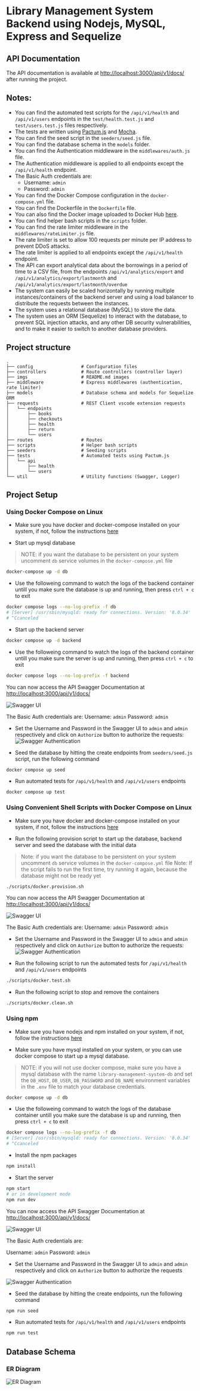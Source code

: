 # Library Management System Backend using Nodejs, MySQL, Express and Sequelize

## API Documentation

The API documentation is available at [http://localhost:3000/api/v1/docs/](http://localhost:3000/api/v1/docs/) after running the project.

## Notes: 
- You can find the automated test scripts for the `/api/v1/health` and `/api/v1/users` endpoints in the `test/health.test.js` and `test/users.test.js` files respectively.
- The tests are written using [Pactum.js](https://pactumjs.github.io/) and [Mocha](https://mochajs.org/).
- You can find the seed script in the `seeders/seed.js` file.
- You can find the database schema in the `models` folder.
- You can find the Authentication middleware in the `middlewares/auth.js` file.
- The Authentication middleware is applied to all endpoints except the `/api/v1/health` endpoint.
- The Basic Auth credentials are:
    - Username: `admin`
    - Password: `admin`
- You can find the Docker Compose configuration in the `docker-compose.yml` file.
- You can find the Dockerfile in the `Dockerfile` file.
- You can also find the Docker image uploaded to Docker Hub [here](https://hub.docker.com/r/a7medayman6/library-management-system/general).
- You can find helper bash scripts in the `scripts` folder.
- You can find the rate limiter middleware in the `middlewares/rateLimiter.js` file.
- The rate limiter is set to allow 100 requests per minute per IP address to prevent DDoS attacks.
- The rate limiter is applied to all endpoints except the `/api/v1/health` endpoint.
- The API can export analytical data about the borrowings in a period of time to a CSV file, from the endpoints `/api/v1/analytics/export` and `/api/v1/analytics/export/lastmonth` and `/api/v1/analytics/export/lastmonth/overdue` 
- The system can easily be scaled horizontally by running multiple instances/containers of the backend server and using a load balancer to distribute the requests between the instances.
- The system uses a relational database (MySQL) to store the data.
- The system uses an ORM (Sequelize) to interact with the database, to prevent SQL injection attacks, and any other DB security vulnerabilities, and to make it easier to switch to another database providers.

## Project structure


```
.
├── config                  # Configuration files 
├── controllers             # Route controllers (controller layer)
├── imgs                    # README.md images
├── middleware              # Express middlewares (authentication, rate limiter)
├── models                  # Database schema and models for Sequelize ORM
├── requests                # REST Client vscode extension requests
│   └── endpoints
│       ├── books
│       ├── checkouts
│       ├── health
│       ├── return
│       └── users
├── routes                  # Routes 
├── scripts                 # Helper bash scripts 
├── seeders                 # Seeding scripts
├── tests                   # Automated tests using Pactum.js
│   └── api
│       ├── health
│       └── users
└── util                    # Utility functions (Swagger, Logger)
```

## Project Setup

### Using Docker Compose on Linux

- Make sure you have docker and docker-compose installed on your system, if not, follow the instructions [here](https://docs.docker.com/engine/install/) 

- Start up mysql database
> NOTE: if you want the database to be persistent on your system uncomment `db` service volumes in the `docker-compose.yml` file

```bash
docker-compose up -d db
```

- Use the followeing command to watch the logs of the backend container untill you make sure the database is up and running, then press `ctrl + c` to exit
```bash
docker compose logs --no-log-prefix -f db
# [Server] /usr/sbin/mysqld: ready for connections. Version: '8.0.34'  socket: '/var/run/mysqld/mysqld.sock'  port: 3306  MySQL Community Server - GPL.
# ^Ccanceled
```

- Start up the backend server
```bash
docker compose up -d backend
```

- Use the followeing command to watch the logs of the backend container untill you make sure the server is up and running, then press `ctrl + c` to exit
```bash
docker compose logs --no-log-prefix -f backend
```


You can now access the API Swagger Documentation at [http://localhost:3000/api/v1/docs/](http://localhost:3000/api/v1/docs/)

![Swagger UI](./imgs/swagger-ui.png)

The Basic Auth credentials are:
Username: `admin`
Password: `admin`

- Set the Username and Password in the Swagger UI to `admin` and `admin` respectively and click on `Authorize` button to authorize the requests:  
![Swagger Authentication](./imgs/swagger.auth.png)


- Seed the database by hitting the create endpoints from `seeders/seed.js` script, run the following command
```bash
docker compose up seed
```

- Run automated tests for `/api/v1/health` and `/api/v1/users` endpoints
```bash
docker compose up test
```

### Using Convenient Shell Scripts with Docker Compose on Linux

- Make sure you have docker and docker-compose installed on your system, if not, follow the instructions [here](https://docs.docker.com/engine/install/)

- Run the following provision script to start up the database, backend server and seed the database with the initial data
> Note: if you want the database to be persistent on your system uncomment `db` service volumes in the `docker-compose.yml` file
> Note: If the script fails to run the first time, try running it again, because the database might not be ready yet

```bash
./scripts/docker.provision.sh
```

You can now access the API Swagger Documentation at [http://localhost:3000/api/v1/docs/](http://localhost:3000/api/v1/docs/)

![Swagger UI](./imgs/swagger-ui.png)

The Basic Auth credentials are:
Username: `admin`
Password: `admin`

- Set the Username and Password in the Swagger UI to `admin` and `admin` respectively and click on `Authorize` button to authorize the requests:  
![Swagger Authentication](./imgs/swagger.auth.png)


- Run the following script to run the automated tests for `/api/v1/health` and `/api/v1/users` endpoints
```bash
./scripts/docker.test.sh
```

- Run the following script to stop and remove the containers
```bash
./scripts/docker.clean.sh
```

### Using npm

- Make sure you have nodejs and npm installed on your system, if not, follow the instructions [here](https://nodejs.org/en/download/)

- Make sure you have mysql installed on your system, or you can use docker compose to start up a mysql database.
> NOTE: if you will not use docker compose, make sure you have a mysql database with the name `library-management-system-db` and set the `DB_HOST`, `DB_USER`, `DB_PASSWORD` and `DB_NAME` environment variables in the `.env` file to match your database credentials.

```bash
docker compose up -d db
```

- Use the followeing command to watch the logs of the database container untill you make sure the database is up and running, then press `ctrl + c` to exit

```bash
docker compose logs --no-log-prefix -f db
# [Server] /usr/sbin/mysqld: ready for connections. Version: '8.0.34'  socket: '/var/run/mysqld/mysqld.sock'  port: 3306  MySQL Community Server - GPL.
# ^Ccanceled
```

- Install the npm packages

```bash
npm install
```

- Start the server

```bash
npm start
# or in development mode
npm run dev
```

You can now access the API Swagger Documentation at [http://localhost:3000/api/v1/docs/](http://localhost:3000/api/v1/docs/)

![Swagger UI](./imgs/swagger-ui.png)

The Basic Auth credentials are:

Username: `admin`
Password: `admin`


- Set the Username and Password in the Swagger UI to `admin` and `admin` respectively and click on `Authorize` button to authorize the requests

![Swagger Authentication](./imgs/swagger.auth.png)

- Seed the database by hitting the create endpoints, run the following command

```bash
npm run seed
```

- Run automated tests for `/api/v1/health` and `/api/v1/users` endpoints

```bash
npm run test
```

## Database Schema

### ER Diagram

![ER Diagram](./imgs/library-management-system-db.erdiagram.png)
